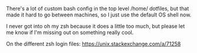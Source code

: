 There's a lot of custom bash config in the top level /home/ dotfiles, but that
made it hard to go between machines, so I just use the default OS shell now.

I never got into oh my zsh because it does a little too much, but please let me
know if I'm missing out on something really cool.

On the different zsh login files: https://unix.stackexchange.com/a/71258
